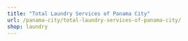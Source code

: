 ```yaml
---
title: "Total Laundry Services of Panama City"
url: /panama-city/total-laundry-services-of-panama-city/
shop: laundry
---
```

